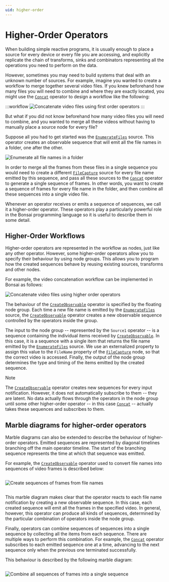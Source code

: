 ```yaml
---
uid: higher-order
---
```


# Higher-Order Operators

When building simple reactive programs, it is usually enough to place a source for every device or every file you are accessing, and explicitly replicate the chain of transforms, sinks and combinators representing all the operations you need to perform on the data.

However, sometimes you may need to build systems that deal with an unknown number of sources. For example, imagine you wanted to create a workflow to merge together several video files. If you knew beforehand how many files you will need to combine and where they are exactly located, you might use the [`Concat`] operator to design a workflow like the following:

:::workflow
![Concatenate video files using first order operators](~/workflows/concatfile-firstorder.bonsai)
:::

But what if you did not know beforehand how many video files you will need to combine, and you wanted to merge all these videos without having to manually place a source node for every file?

Suppose all you had to get started was the [`EnumerateFiles`] source. This operator creates an observable sequence that will emit all the file names in a folder, one after the other.

<img alt="Enumerate all file names in a folder"
     src="~/images/concatfile-enumeratefiles.svg"
     style="max-height:100px" />

In order to merge all the frames from these files in a single sequence you would need to create a different [`FileCapture`] source for every file name emitted by this sequence, and pass all these sources to the [`Concat`] operator to generate a single sequence of frames. In other words, you want to create a sequence of frames for every file name in the folder, and then combine all these sequences into a single video file.

Whenever an operator receives or emits a sequence of sequences, we call it a higher-order operator. These operators play a particularly powerful role in the Bonsai programming language so it is useful to describe them in some detail.

## Higher-Order Workflows

Higher-order operators are represented in the workflow as nodes, just like any other operator. However, some higher-order operators allow you to specify their behaviour by using node groups. This allows you to program how the created sequences behave by reusing existing sources, transforms and other nodes.

For example, the video concatenation workflow can be implemented in Bonsai as follows:

![Concatenate video files using higher order operators](~/images/concatfile-higherorder.png)

The behaviour of the [`CreateObservable`] operator is specified by the floating node group. Each time a new file name is emitted by the [`EnumerateFiles`] source, the [`CreateObservable`] operator creates a new observable sequence controlled by the operators inside the group.

The input to the node group -- represented by the `Source1` operator -- is a sequence containing the individual items received by [`CreateObservable`]. In this case, it is a sequence with a single item that returns the file name emitted by the [`EnumerateFiles`] source. We use an externalized property to assign this value to the `FileName` property of the [`FileCapture`] node, so that the correct video is accessed. Finally, the output of the node group determines the type and timing of the items emitted by the created sequence.

> [!Note]
> The [`CreateObservable`] operator creates new sequences for every input notification. However, it does not automatically subscribe to them -- they are latent. No data actually flows through the operators in the node group until some other higher-order operator -- in this case [`Concat`] -- actually takes these sequences and subscribes to them.

## Marble diagrams for higher-order operators

Marble diagrams can also be extended to describe the behaviour of higher-order operators. Emitted sequences are represented by diagonal timelines branching off the main operator timeline. The start of the branching sequence represents the time at which that sequence was emitted.

For example, the [`CreateObservable`] operator used to convert file names into sequences of video frames is described below: 

<img alt="Create sequences of frames from file names"
     src="~/images/concatfile-createobservable.svg"
     style="max-height:250px;padding:1em 0" />

This marble diagram makes clear that the operator reacts to each file name notification by creating a new observable sequence. In this case, each created sequence will emit all the frames in the specified video. In general, however, this operator can produce all kinds of sequences, determined by the particular combination of operators inside the node group.

Finally, operators can combine sequences of sequences into a single sequence by collecting all the items from each sequence. There are multiple ways to perform this combination. For example, the [`Concat`] operator subscribes to each emitted sequence one at a time, advancing to the next sequence only when the previous one terminated successfully.

This behaviour is described by the following marble diagram:

<img alt="Combine all sequences of frames into a single sequence"
     src="~/images/concatfile-combine.svg"
     style="max-height:250px;padding:1em 0" />

<!-- Reference-style links -->
[`Concat`]: xref:Bonsai.Reactive.Concat
[`CreateObservable`]: xref:Bonsai.Reactive.CreateObservable
[`EnumerateFiles`]: xref:Bonsai.IO.EnumerateFiles
[`FileCapture`]: xref:Bonsai.Vision.FileCapture